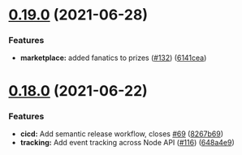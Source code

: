 # [0.19.0](https://github.com/PlayPickUp/pickup-node-api/compare/v0.18.0...v0.19.0) (2021-06-28)


### Features

* **marketplace:** added fanatics to prizes ([#132](https://github.com/PlayPickUp/pickup-node-api/issues/132)) ([6141cea](https://github.com/PlayPickUp/pickup-node-api/commit/6141ceaddd1b39b1629dad568ebf323bf819ff63))

# [0.18.0](https://github.com/PlayPickUp/pickup-node-api/compare/v0.17.0...v0.18.0) (2021-06-22)

### Features

- **cicd:** Add semantic release workflow, closes [#69](https://github.com/PlayPickUp/pickup-node-api/issues/69) ([8267b69](https://github.com/PlayPickUp/pickup-node-api/commit/8267b6950005ed67204dd5eefc9cd068109c9abb))
- **tracking:** Add event tracking across Node API ([#116](https://github.com/PlayPickUp/pickup-node-api/issues/116)) ([648a4e9](https://github.com/PlayPickUp/pickup-node-api/commit/648a4e902b377914c0ef379ab95f7ff3298c014f))
